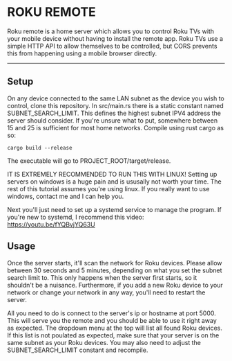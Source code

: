 # ROKU REMOTE

Roku remote is a home server which allows you to control Roku TVs with your mobile device
without having to install the remote app. Roku TVs use a simple HTTP API to allow themselves
to be controlled, but CORS prevents this from happening using a mobile browser directly.

---

## Setup

On any device connected to the same LAN subnet as the device you wish to control, clone
this repository. In src/main.rs there is a static constant named SUBNET_SEARCH_LIMIT.
This defines the highest subnet IPV4 address the server should consider. If you're unsure
what to put, somewhere between 15 and 25 is sufficient for most home networks. Compile
using rust cargo as so:

`cargo build --release`

The executable will go to PROJECT_ROOT/target/release.

IT IS EXTREMELY RECOMMENDED TO RUN THIS WITH LINUX! Setting up servers on windows is a huge
pain and is ususally not worth your time. The rest of this tutorial assumes you're using
linux. If you really want to use windows, contact me and I can help you.

Next you'll just need to set up a systemd service to manage the program. If you're new to
systemd, I recommend this video: https://youtu.be/fYQBvjYQ63U

## Usage

Once the server starts, it'll scan the network for Roku devices. Please allow between 30 seconds and 5 minutes, depending on what you set the subnet search limit to. This only happens when the
server first starts, so it shouldn't be a nuisance. Furthermore, if you add a new Roku device to
your network or change your network in any way, you'll need to restart the server.

All you need to do is connect to the server's ip or hostname at port 5000. This will serve you
the remote and you should be able to use it right away as expected. The dropdown menu at the top
will list all found Roku devices. If this list is not poulated as expected, make sure that your
server is on the same subnet as your Roku devices. You may also need to adjust the
SUBNET_SEARCH_LIMIT constant and recompile.